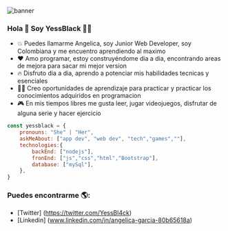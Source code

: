 ![banner](https://user-images.githubusercontent.com/70681219/173011681-e2f1a535-106d-4d99-a08f-c881d212577d.jpg)

### Hola 👋 Soy YessBlack 👩‍💻
- 💥 Puedes llamarme Angelica, soy Junior Web Developer, soy Colombiana y me encuentro aprendiendo al maximo 
- ❤ Amo programar, estoy construyéndome dia a dia, encontrando areas de mejora para sacar mi mejor version
- 🔥 Disfruto dia a dia, aprendo a potenciar mis habilidades tecnicas y esenciales
- 👩‍🎓 Creo oportunidades de aprendizaje para practicar y practicar los conocimientos adquiridos en programacion
- 🎮 En mis tiempos libres me gusta leer, jugar videojuegos, disfrutar de alguna serie y hacer ejercicio


```javascript
const yessblack = {
    pronouns: "She" | "Her",
    askMeAbout: ["app dev", "web dev", "tech","games",""],
    technologies:{
        backEnd: ["nodejs"],
        fronEnd: ["js","css","html","Bootstrap"],
        database: ["mySql"],
    },
}
```

### Puedes encontrarme 🌎:
- [Twitter] (https://twitter.com/YessBl4ck)
- [Linkedin] (www.linkedin.com/in/angelica-garcia-80b65618a)


